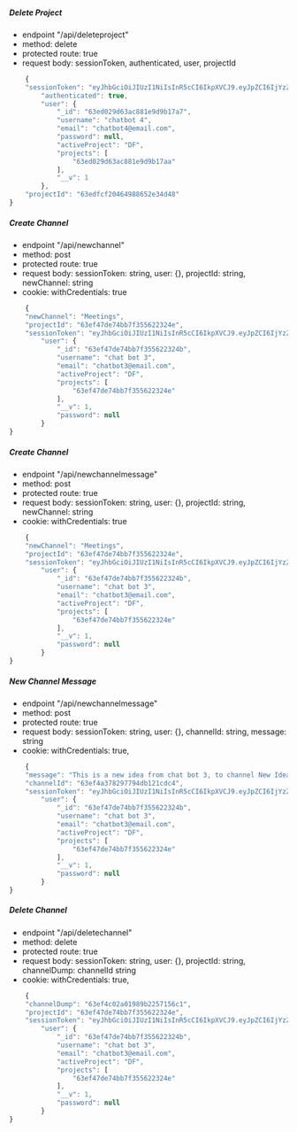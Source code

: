 ##### Delete Project
- endpoint "/api/deleteproject"
- method: delete
- protected route: true
- request body: sessionToken, authenticated, user, projectId
```javascript
    {
    "sessionToken": "eyJhbGciOiJIUzI1NiIsInR5cCI6IkpXVCJ9.eyJpZCI6IjYzZWQwMjlkNjNhYzg4MWU5ZDliMTdhNyIsImlhdCI6MTY3NjUzOTgwOSwiZXhwIjoxNjc2NTQwNDA5fQ.JyzLdRL71cXKNb_JQpOncngPebUPZR3Kd7KyPogPaG8",
        "authenticated": true,
        "user": {
            "_id": "63ed029d63ac881e9d9b17a7",
            "username": "chatbot 4",
            "email": "chatbot4@email.com",
            "password": null,
            "activeProject": "DF",
            "projects": [
                "63ed029d63ac881e9d9b17aa"
            ],
            "__v": 1
        },
    "projectId": "63edfcf20464988652e34d48"
}
```


##### Create Channel
- endpoint "/api/newchannel"
- method: post
- protected route: true
- request body: sessionToken: string, user: {}, projectId: string, newChannel: string
- cookie: withCredentials: true
 
```javascript
    {
    "newChannel": "Meetings",
    "projectId": "63ef47de74bb7f355622324e",
    "sessionToken": "eyJhbGciOiJIUzI1NiIsInR5cCI6IkpXVCJ9.eyJpZCI6IjYzZWY0N2RlNzRiYjdmMzU1NjIyMzI0YiIsImlhdCI6MTY3NjYyNTg4NiwiZXhwIjoxNjc2NjI2NDg2fQ.bp4jP-jWVBWpl-w5u3CBRqVF9pjJx-8QAhi8KSwOAxY",
        "user": {
            "_id": "63ef47de74bb7f355622324b",
            "username": "chat bot 3",
            "email": "chatbot3@email.com",
            "activeProject": "DF",
            "projects": [
                "63ef47de74bb7f355622324e"
            ],
            "__v": 1,
            "password": null
        }
}
```

##### Create Channel
- endpoint "/api/newchannelmessage"
- method: post
- protected route: true
- request body: sessionToken: string, user: {}, projectId: string, newChannel: string
- cookie: withCredentials: true
 
```javascript
    {
    "newChannel": "Meetings",
    "projectId": "63ef47de74bb7f355622324e",
    "sessionToken": "eyJhbGciOiJIUzI1NiIsInR5cCI6IkpXVCJ9.eyJpZCI6IjYzZWY0N2RlNzRiYjdmMzU1NjIyMzI0YiIsImlhdCI6MTY3NjYyNTg4NiwiZXhwIjoxNjc2NjI2NDg2fQ.bp4jP-jWVBWpl-w5u3CBRqVF9pjJx-8QAhi8KSwOAxY",
        "user": {
            "_id": "63ef47de74bb7f355622324b",
            "username": "chat bot 3",
            "email": "chatbot3@email.com",
            "activeProject": "DF",
            "projects": [
                "63ef47de74bb7f355622324e"
            ],
            "__v": 1,
            "password": null
        }
}
```

##### New Channel Message
- endpoint "/api/newchannelmessage"
- method: post
- protected route: true
- request body: sessionToken: string, user: {}, channelId: string, message: string
- cookie: withCredentials: true,

```javascript
    {
    "message": "This is a new idea from chat bot 3, to channel New Ideas",
    "channelId": "63ef4a378297794db121cdc4",
    "sessionToken": "eyJhbGciOiJIUzI1NiIsInR5cCI6IkpXVCJ9.eyJpZCI6IjYzZWY0N2RlNzRiYjdmMzU1NjIyMzI0YiIsImlhdCI6MTY3NjYyNTg4NiwiZXhwIjoxNjc2NjI2NDg2fQ.bp4jP-jWVBWpl-w5u3CBRqVF9pjJx-8QAhi8KSwOAxY",
        "user": {
            "_id": "63ef47de74bb7f355622324b",
            "username": "chat bot 3",
            "email": "chatbot3@email.com",
            "activeProject": "DF",
            "projects": [
                "63ef47de74bb7f355622324e"
            ],
            "__v": 1,
            "password": null
        }
}
```

##### Delete Channel
- endpoint "/api/deletechannel"
- method: delete
- protected route: true
- request body: sessionToken: string, user: {}, projectId: string, channelDump: channelId string
- cookie: withCredentials: true,

```javascript
    {
    "channelDump": "63ef4c02a01989b2257156c1",
    "projectId": "63ef47de74bb7f355622324e",
    "sessionToken": "eyJhbGciOiJIUzI1NiIsInR5cCI6IkpXVCJ9.eyJpZCI6IjYzZWY0N2RlNzRiYjdmMzU1NjIyMzI0YiIsImlhdCI6MTY3NjYyNTg4NiwiZXhwIjoxNjc2NjI2NDg2fQ.bp4jP-jWVBWpl-w5u3CBRqVF9pjJx-8QAhi8KSwOAxY",
        "user": {
            "_id": "63ef47de74bb7f355622324b",
            "username": "chat bot 3",
            "email": "chatbot3@email.com",
            "activeProject": "DF",
            "projects": [
                "63ef47de74bb7f355622324e"
            ],
            "__v": 1,
            "password": null
        }
}
```

